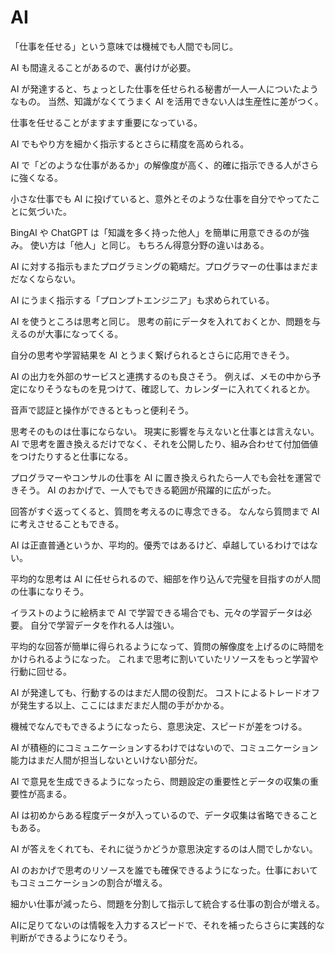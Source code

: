 # AI

「仕事を任せる」という意味では機械でも人間でも同じ。

AI も間違えることがあるので、裏付けが必要。

AI が発達すると、ちょっとした仕事を任せられる秘書が一人一人についたようなもの。
当然、知識がなくてうまく AI を活用できない人は生産性に差がつく。

仕事を任せることがますます重要になっている。

AI でもやり方を細かく指示するとさらに精度を高められる。

AI で「どのような仕事があるか」の解像度が高く、的確に指示できる人がさらに強くなる。

小さな仕事でも AI に投げていると、意外とそのような仕事を自分でやってたことに気づいた。

BingAI や ChatGPT は「知識を多く持った他人」を簡単に用意できるのが強み。
使い方は「他人」と同じ。
もちろん得意分野の違いはある。

AI に対する指示もまたプログラミングの範疇だ。プログラマーの仕事はまだまだなくならない。

AI にうまく指示する「プロンプトエンジニア」も求められている。

AI を使うところは思考と同じ。
思考の前にデータを入れておくとか、問題を与えるのが大事になってくる。

自分の思考や学習結果を AI とうまく繋げられるとさらに応用できそう。

AI の出力を外部のサービスと連携するのも良さそう。
例えば、メモの中から予定になりそうなものを見つけて、確認して、カレンダーに入れてくれるとか。

音声で認証と操作ができるともっと便利そう。

思考そのものは仕事にならない。
現実に影響を与えないと仕事とは言えない。
AI で思考を置き換えるだけでなく、それを公開したり、組み合わせて付加価値をつけたりすると仕事になる。

プログラマーやコンサルの仕事を AI に置き換えられたら一人でも会社を運営できそう。
AI のおかげで、一人でもできる範囲が飛躍的に広がった。

回答がすぐ返ってくると、質問を考えるのに専念できる。
なんなら質問まで AI に考えさせることもできる。

AI は正直普通というか、平均的。優秀ではあるけど、卓越しているわけではない。

平均的な思考は AI に任せられるので、細部を作り込んで完璧を目指すのが人間の仕事になりそう。

イラストのように絵柄まで AI で学習できる場合でも、元々の学習データは必要。
自分で学習データを作れる人は強い。

平均的な回答が簡単に得られるようになって、質問の解像度を上げるのに時間をかけられるようになった。
これまで思考に割いていたリソースをもっと学習や行動に回せる。

AI が発達しても、行動するのはまだ人間の役割だ。
コストによるトレードオフが発生する以上、ここにはまだまだ人間の手がかかる。

機械でなんでもできるようになったら、意思決定、スピードが差をつける。

AI が積極的にコミュニケーションするわけではないので、コミュニケーション能力はまだ人間が担当しないといけない部分だ。

AI で意見を生成できるようになったら、問題設定の重要性とデータの収集の重要性が高まる。

AI は初めからある程度データが入っているので、データ収集は省略できることもある。

AI が答えをくれても、それに従うかどうか意思決定するのは人間でしかない。

AI のおかげで思考のリソースを誰でも確保できるようになった。仕事においてもコミュニケーションの割合が増える。

細かい仕事が減ったら、問題を分割して指示して統合する仕事の割合が増える。

AIに足りてないのは情報を入力するスピードで、それを補ったらさらに実践的な判断ができるようになりそう。
